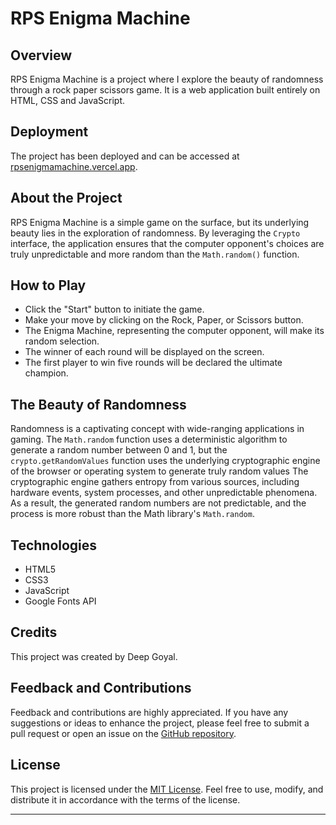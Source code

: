 # RPS Enigma Machine

## Overview

RPS Enigma Machine is a project where I explore the beauty of randomness through a rock paper scissors game. It is a web application built entirely on HTML, CSS and JavaScript.

## Deployment

The project has been deployed and can be accessed at [rpsenigmamachine.vercel.app](https://rpsenigmamachine.vercel.app).

## About the Project

RPS Enigma Machine is a simple game on the surface, but its underlying beauty lies in the exploration of randomness. By leveraging the `Crypto` interface, the application ensures that the computer opponent's choices are truly unpredictable and more random than the `Math.random()` function.

## How to Play

- Click the "Start" button to initiate the game.
- Make your move by clicking on the Rock, Paper, or Scissors button.
- The Enigma Machine, representing the computer opponent, will make its random selection.
- The winner of each round will be displayed on the screen.
- The first player to win five rounds will be declared the ultimate champion.

## The Beauty of Randomness

Randomness is a captivating concept with wide-ranging applications in gaming. The `Math.random` function uses a deterministic algorithm to generate a random number between 0 and 1, but the `crypto.getRandomValues` function uses the underlying cryptographic engine of the browser or operating system to generate truly random values The cryptographic engine gathers entropy from various sources, including hardware events, system processes, and other unpredictable phenomena. As a result, the generated random numbers are not predictable, and the process is more robust than the Math library's `Math.random`.

## Technologies

- HTML5
- CSS3
- JavaScript
- Google Fonts API

## Credits

This project was created by Deep Goyal.

## Feedback and Contributions

Feedback and contributions are highly appreciated. If you have any suggestions or ideas to enhance the project, please feel free to submit a pull request or open an issue on the [GitHub repository](https://github.com/deep-goyal/RPSEnigmaMachine).

## License

This project is licensed under the [MIT License](LICENSE). Feel free to use, modify, and distribute it in accordance with the terms of the license.

---

